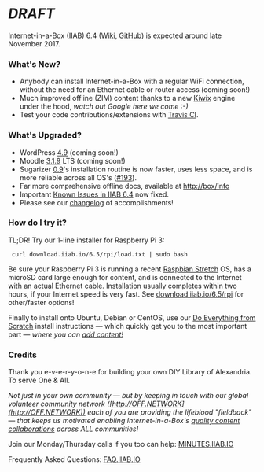 # _**DRAFT**_

Internet-in-a-Box (IIAB) 6.4 ([Wiki](http://wiki.iiab.io/6.5), [GitHub](https://github.com/iiab/iiab/milestone/2)) is expected around late November 2017.

### What's New?

* Anybody can install Internet-in-a-Box with a regular WiFi connection, without the need for an Ethernet cable or router access (coming soon!)
* Much improved offline (ZIM) content thanks to a new [Kiwix](http://www.kiwix.org/) engine under the hood, _watch out Google here we come :-)_
* Test your code contributions/extensions with [Travis CI](https://github.com/iiab/iiab/wiki/IIAB-Contributors-Guide#testing-your-code-with-travis-ci).

### What's Upgraded?

* WordPress [4.9](https://make.wordpress.org/core/tag/4-9/) (coming soon!)
* Moodle [3.1.9](https://docs.moodle.org/dev/Category:Moodle_3.1) LTS (coming soon!)
* Sugarizer [0.9](http://sugarizer.org/)'s installation routine is now faster, uses less space, and is more reliable across all OS's ([#193](https://github.com/iiab/iiab/issues/193)).
* Far more comprehensive offline docs, available at [http://box/info](http://box/info)
* Important [Known Issues in IIAB 6.4](https://github.com/iiab/iiab/wiki/IIAB-6.4-Release-Notes#known-issues) now fixed.
* Please see our [changelog](https://github.com/iiab/iiab/milestone/2?closed=1) of accomplishments!

### How do I try it?

TL;DR!  Try our 1-line installer for Raspberry Pi 3:

     curl download.iiab.io/6.5/rpi/load.txt | sudo bash

Be sure your Raspberry Pi 3 is running a recent [Raspbian Stretch](https://www.raspberrypi.org/downloads/raspbian/) OS, has a microSD card large enough for content, and is connected to the Internet with an actual Ethernet cable.  Installation usually completes within two hours, if your Internet speed is very fast.  See [download.iiab.io/6.5/rpi](http://download.iiab.io/6.5/rpi/README.html) for other/faster options!

Finally to install onto Ubuntu, Debian or CentOS, use our [Do Everything from Scratch](https://github.com/iiab/iiab/wiki/IIAB-Installation#do-everything-from-scratch) install instructions &mdash; which quickly get you to the most important part &mdash; _where you can [add content!](https://github.com/iiab/iiab/wiki/IIAB-Installation#add-content)_

### Credits

Thank you e-v-e-r-y-o-n-e for building your own DIY Library of Alexandria.  To serve One & All.

_Not just in your own community &mdash; but by keeping in touch with our global volunteer community network ([http://OFF.NETWORK](http://OFF.NETWORK)) each of you are providing the lifeblood "fieldback" &mdash; that keeps us motivated enabling Internet-in-a-Box's [quality content collaborations](http://boxing.team) across ALL communities!_

Join our Monday/Thursday calls if you too can help: [MINUTES.IIAB.IO](http://MINUTES.IIAB.IO)

Frequently Asked Questions: [FAQ.IIAB.IO](http://FAQ.IIAB.IO)